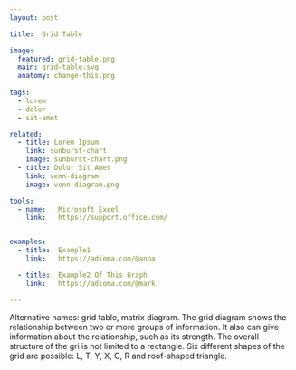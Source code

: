 ```yaml
---
layout: post

title:  Grid Table

image:
  featured: grid-table.png
  main: grid-table.svg
  anatomy: change-this.png
  
tags:
  - lorem
  - dolor
  - sit-amet

related:
  - title: Lorem Ipsum
    link: sunburst-chart
    image: sunburst-chart.png
  - title: Dolor Sit Amet
    link: venn-diagram
    image: venn-diagram.png

tools:
  - name:   Microsoft Excel
    link:   https://support.office.com/


examples:
  - title:  Example1
    link:   https://adioma.com/@anna

  - title:  Example2 Of This Graph
    link:   https://adioma.com/@mark

---
```

Alternative names: grid table, matrix diagram. The grid diagram shows the relationship between two or more groups of information. It also can give information about the relationship, such as its strength. The overall structure of the gri is not limited to a rectangle. Six different shapes of the grid are possible: L, T, Y, X, C, R and roof-shaped triangle.

<!--more-->
